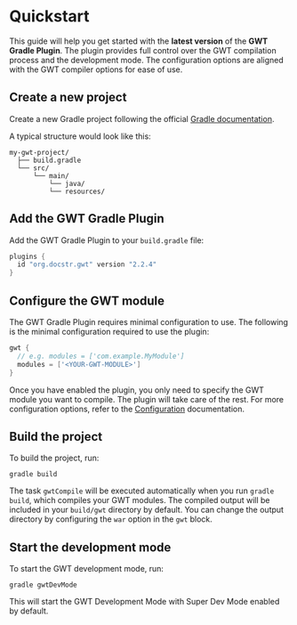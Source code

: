 # Quickstart

This guide will help you get started with the **latest version** of the **GWT
Gradle Plugin**. The plugin provides full control over the GWT compilation
process and the development mode. The configuration options are aligned with the
GWT compiler options for ease of use.

## Create a new project

Create a new Gradle project following the
official [Gradle documentation](https://docs.gradle.org/current/userguide/part1_gradle_init.html).

A typical structure would look like this:

```
my-gwt-project/
  ├── build.gradle
  └── src/
      └── main/
          └── java/
          └── resources/
```

## Add the GWT Gradle Plugin

Add the GWT Gradle Plugin to your `build.gradle` file:

```groovy
plugins {
  id "org.docstr.gwt" version "2.2.4"
}
```

## Configure the GWT module

The GWT Gradle Plugin requires minimal configuration to use. The following is
the minimal configuration required to use the plugin:

```groovy
gwt {
  // e.g. modules = ['com.example.MyModule']
  modules = ['<YOUR-GWT-MODULE>']
}
```

Once you have enabled the plugin, you only need to specify the GWT module you
want to compile. The plugin will take care of the rest. For more configuration
options, refer to the [Configuration](Configuration.md) documentation.

## Build the project

To build the project, run:

```shell
gradle build
```

The task `gwtCompile` will be executed automatically when you run
`gradle build`, which compiles your GWT modules. The compiled output will be
included in your `build/gwt` directory by default. You can change the output
directory by configuring the `war` option in the `gwt` block.

## Start the development mode

To start the GWT development mode, run:

```shell
gradle gwtDevMode
```

This will start the GWT Development Mode with Super Dev Mode enabled by default.
